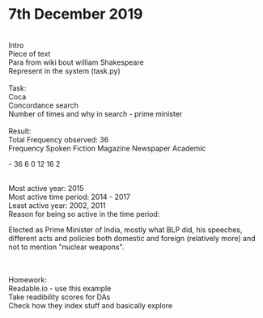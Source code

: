 <h1>7th December 2019</h1>

<br> Intro
<br> Piece of text
<br> Para from wiki bout william Shakespeare
<br> Represent in the system (task.py)
<br> 
<br> Task:
<br> Coca
<br> Concordance search
<br> Number of times and why in search - prime minister
<br> 
<br> Result:
<br> Total Frequency observed: 36
<br> Frequency Spoken Fiction Magazine Newspaper Academic 
<br><p>-   36       6       0       12        16       2  </p>
<br> Most active year: 2015
<br> Most active time period: 2014 - 2017
<br> Least active year: 2002, 2011
<br> Reason for being so active in the time period: 
<br><p> Elected as Prime Minister of India, mostly what BLP did, his speeches, different acts and policies both domestic and foreign (relatively more) and not to mention "nuclear weapons". </p>
<br>
<br> Homework: 
<br> Readable.io - use this example
<br> Take readibility scores for DAs
<br> Check how they index stuff and basically explore